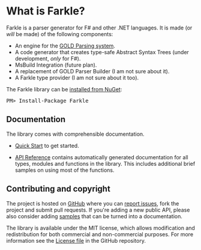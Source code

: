 What is Farkle?
======================

Farkle is a parser generator for F# and other .NET languages. It is made (or _will_ be made) of the following components:

* An engine for the [GOLD Parsing system][gold].
* A code generator that creates type-safe Abstract Syntax Trees (under development, _only_ for F#).
* MsBuild Integration (future plan).
* A replacement of GOLD Parser Builder (I am not sure about it).
* A Farkle type provider (I am not sure about it too).

<div class="row">
  <div class="span1"></div>
  <div class="span6">
    <div class="well well-small" id="nuget">
      The Farkle library can be <a href="https://nuget.org/packages/Farkle">installed from NuGet</a>:
      <pre>PM> Install-Package Farkle</pre>
    </div>
  </div>
  <div class="span1"></div>
</div>


Documentation
-----------------------

The library comes with comprehensible documentation. 

 * [Quick Start](quickstart.html) to get started.

 * [API Reference](reference/index.html) contains automatically generated documentation for all types, modules and functions in the library. This includes additional brief samples on using most of the functions.
 
Contributing and copyright
--------------------------

The project is hosted on [GitHub][gh] where you can [report issues][issues], fork 
the project and submit pull requests. If you're adding a new public API, please also 
consider adding [samples][content] that can be turned into a documentation.

The library is available under the MIT license, which allows modification and 
redistribution for both commercial and non-commercial purposes. For more information see the 
[License file][license] in the GitHub repository. 

  [content]: https://github.com/teo-tsirpanis/Farkle/tree/master/docs/content
  [gh]: https://github.com/teo-tsirpanis/Farkle
  [issues]: https://github.com/teo-tsirpanis/Farkle/issues
  [license]: https://github.com/teo-tsirpanis/Farkle/blob/master/LICENSE.txt
  [gold]: http://www.goldparser.org/
